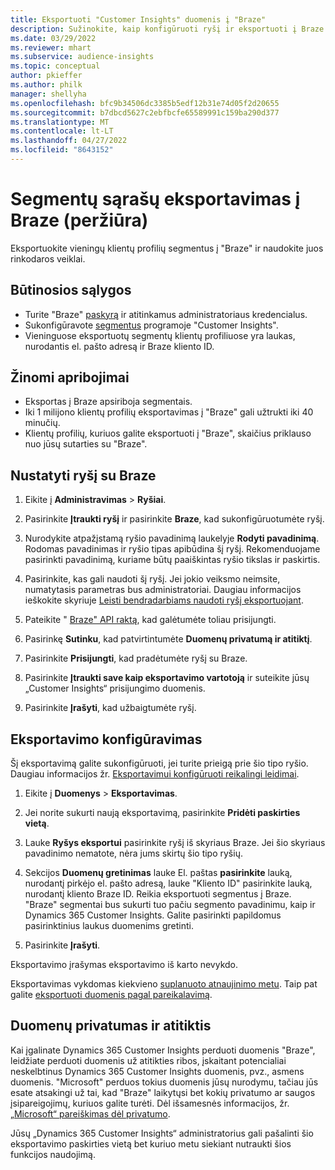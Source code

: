```yaml
---
title: Eksportuoti "Customer Insights" duomenis į "Braze"
description: Sužinokite, kaip konfigūruoti ryšį ir eksportuoti į Braze.
ms.date: 03/29/2022
ms.reviewer: mhart
ms.subservice: audience-insights
ms.topic: conceptual
author: pkieffer
ms.author: philk
manager: shellyha
ms.openlocfilehash: bfc9b34506dc3385b5edf12b31e74d05f2d20655
ms.sourcegitcommit: b7dbcd5627c2ebfbcfe65589991c159ba290d377
ms.translationtype: MT
ms.contentlocale: lt-LT
ms.lasthandoff: 04/27/2022
ms.locfileid: "8643152"
---
```

# <a name="export-segment-lists-to-braze-preview"></a>Segmentų sąrašų eksportavimas į Braze (peržiūra)

Eksportuokite vieningų klientų profilių segmentus į "Braze" ir naudokite juos rinkodaros veiklai.

## <a name="prerequisites"></a>Būtinosios sąlygos

-   Turite "Braze" [paskyrą](https://www.braze.com/) ir atitinkamus administratoriaus kredencialus.
-   Sukonfigūravote [segmentus](segments.md) programoje "Customer Insights".
-   Vieninguose eksportuotų segmentų klientų profiliuose yra laukas, nurodantis el. pašto adresą ir Braze kliento ID. 

## <a name="known-limitations"></a>Žinomi apribojimai

- Eksportas į Braze apsiriboja segmentais.
- Iki 1 milijono klientų profilių eksportavimas į "Braze" gali užtrukti iki 40 minučių. 
- Klientų profilių, kuriuos galite eksportuoti į "Braze", skaičius priklauso nuo jūsų sutarties su "Braze".

## <a name="set-up-connection-to-braze"></a>Nustatyti ryšį su Braze

1. Eikite į **Administravimas** > **Ryšiai**.

1. Pasirinkite **Įtraukti ryšį** ir pasirinkite **Braze**, kad sukonfigūruotumėte ryšį.

1. Nurodykite atpažįstamą ryšio pavadinimą laukelyje **Rodyti pavadinimą**. Rodomas pavadinimas ir ryšio tipas apibūdina šį ryšį. Rekomenduojame pasirinkti pavadinimą, kuriame būtų paaiškintas ryšio tikslas ir paskirtis.

1. Pasirinkite, kas gali naudoti šį ryšį. Jei jokio veiksmo neimsite, numatytasis parametras bus administratoriai. Daugiau informacijos ieškokite skyriuje [Leisti bendradarbiams naudoti ryšį eksportuojant](connections.md#allow-contributors-to-use-a-connection-for-exports).

1. Pateikite " [Braze" API raktą](https://www.braze.com/docs/api/basics/), kad galėtumėte toliau prisijungti. 

1. Pasirinkę **Sutinku**, kad patvirtintumėte **Duomenų privatumą ir atitiktį**.

1. Pasirinkite **Prisijungti**, kad pradėtumėte ryšį su Braze.

1. Pasirinkite **Įtraukti save kaip eksportavimo vartotoją** ir suteikite jūsų „Customer Insights“ prisijungimo duomenis.

1. Pasirinkite **Įrašyti**, kad užbaigtumėte ryšį.

## <a name="configure-an-export"></a>Eksportavimo konfigūravimas

Šį eksportavimą galite sukonfigūruoti, jei turite prieigą prie šio tipo ryšio. Daugiau informacijos žr. [Eksportavimui konfigūruoti reikalingi leidimai](export-destinations.md#set-up-a-new-export).

1. Eikite į **Duomenys** > **Eksportavimas**.

1. Jei norite sukurti naują eksportavimą, pasirinkite **Pridėti paskirties vietą**.

1. Lauke **Ryšys eksportui** pasirinkite ryšį iš skyriaus Braze. Jei šio skyriaus pavadinimo nematote, nėra jums skirtų šio tipo ryšių.  

3. Sekcijos **Duomenų gretinimas** lauke El. paštas **pasirinkite** lauką, nurodantį pirkėjo el. pašto adresą, lauke "Kliento ID" pasirinkite lauką, nurodantį kliento Braze ID. Reikia eksportuoti segmentus į Braze. "Braze" segmentai bus sukurti tuo pačiu segmento pavadinimu, kaip ir Dynamics 365 Customer Insights. Galite pasirinkti papildomus pasirinktinius laukus duomenims gretinti. 

1. Pasirinkite **Įrašyti**.

Eksportavimo įrašymas eksportavimo iš karto nevykdo.

Eksportavimas vykdomas kiekvieno [suplanuoto atnaujinimo metu](system.md#schedule-tab). Taip pat galite [eksportuoti duomenis pagal pareikalavimą](export-destinations.md#run-exports-on-demand). 


## <a name="data-privacy-and-compliance"></a>Duomenų privatumas ir atitiktis

Kai įgalinate Dynamics 365 Customer Insights perduoti duomenis "Braze", leidžiate perduoti duomenis už atitikties ribos, įskaitant potencialiai neskelbtinus Dynamics 365 Customer Insights duomenis, pvz., asmens duomenis. "Microsoft" perduos tokius duomenis jūsų nurodymu, tačiau jūs esate atsakingi už tai, kad "Braze" laikytųsi bet kokių privatumo ar saugos įsipareigojimų, kuriuos galite turėti. Dėl išsamesnės informacijos, žr. [„Microsoft“ pareiškimas dėl privatumo](https://go.microsoft.com/fwlink/?linkid=396732).

Jūsų „Dynamics 365 Customer Insights“ administratorius gali pašalinti šio eksportavimo paskirties vietą bet kuriuo metu siekiant nutraukti šios funkcijos naudojimą.
